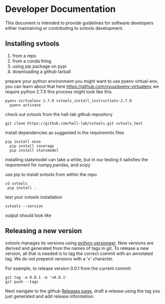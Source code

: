 # Developer Documentation

This document is intended to provide guidelines for software developers either maintaining or 
contributing to svtools development.

## Installing svtools

1. from a repo
1. from a conda thing
1. using pip package on pypi
1. downloading a github tarball

prepare your python environment
  you might want to use pyenv virtual-env, you can learn about that here https://github.com/yyuu/pyenv-virtualenv 
  we require python 2.7.X 
  this process might look like this
  <pre><code>pyenv virtualenv 2.7.9 svtools_install_instructions-2.7.9
  pyenv activate</pre></code> 
check out svtools from the hall-lab github repository
 <pre><code>git clone https://github.com/hall-lab/svtools.git svtools_test</code></pre>
install dependencies as suggested in the requiremnts files
  <pre><code>pip install nose
  pip install coverage
  pip install statsmodel</pre></code>
installing statsmodel can take a while, but in our testing it satisfies the requirement for numpy,pandas, and scipy
  

use pip to install svtools from within the repo
 <pre><code>cd svtools
 pip install .</pre></code>
test your svtools installation
<pre><code>svtools --version</pre></code>
output should look like

## Releasing a new version

svtools manages its versions using [python-versioneer](https://github.com/warner/python-versioneer). 
New versions are derived and generated from the names of tags in git. To release a new version, all 
that is needed is to tag the correct commit with an annotated tag. We do not prepend versions with a 
'v' character.

For example, to release version 0.0.1 from the current commit:
```
git tag -a 0.0.1 -m 'v0.0.1'
git push --tags
```

Next navigate to the github [Releases page](https://github.com/hall-lab/svtools/releases), draft a 
release using the tag you just generated and add release information.
